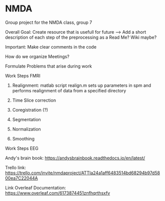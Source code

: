 # NMDA
Group project for the NMDA class, group 7

Overall Goal: 
Create resource that is usefull for future 
--> Add a short description of each step of the preprocessing as a Read Me? Wiki maybe? 

Important: Make clear comments in the code 

How do we organize Meetings? 

Formulate Problems that arise during work 

Work Steps FMRI 
1. Realignment: 
   matlab script realign.m sets up parameters in spm and performs realignment of data from a specified directory
   
2. Time Slice correction 

3. Coregistration (?)

4. Segmentation

5. Normalization

6. Smoothing


Work Steps EEG 

Andy's brain book: https://andysbrainbook.readthedocs.io/en/latest/

Trello link: https://trello.com/invite/nmdaproject/ATTIa24a1aff6483514bd68294b97d5800ea7C22044A

Link Overleaf Documentation: https://www.overleaf.com/6173874451znfhqrthsxfv

